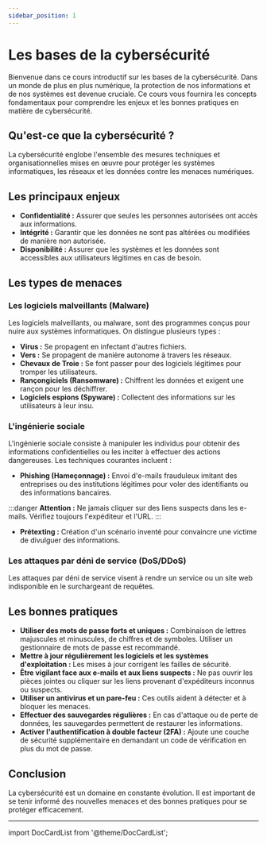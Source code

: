 ```yaml
---
sidebar_position: 1
---
```


# Les bases de la cybersécurité

Bienvenue dans ce cours introductif sur les bases de la cybersécurité. Dans un monde de plus en plus numérique, la protection de nos informations et de nos systèmes est devenue cruciale. Ce cours vous fournira les concepts fondamentaux pour comprendre les enjeux et les bonnes pratiques en matière de cybersécurité.

## Qu'est-ce que la cybersécurité ?

La cybersécurité englobe l'ensemble des mesures techniques et organisationnelles mises en œuvre pour protéger les systèmes informatiques, les réseaux et les données contre les menaces numériques.

## Les principaux enjeux

*   **Confidentialité :** Assurer que seules les personnes autorisées ont accès aux informations.
*   **Intégrité :** Garantir que les données ne sont pas altérées ou modifiées de manière non autorisée.
*   **Disponibilité :** Assurer que les systèmes et les données sont accessibles aux utilisateurs légitimes en cas de besoin.

## Les types de menaces

### Les logiciels malveillants (Malware)

Les logiciels malveillants, ou malware, sont des programmes conçus pour nuire aux systèmes informatiques. On distingue plusieurs types :

*   **Virus :** Se propagent en infectant d'autres fichiers.
*   **Vers :** Se propagent de manière autonome à travers les réseaux.
*   **Chevaux de Troie :** Se font passer pour des logiciels légitimes pour tromper les utilisateurs.
*   **Rançongiciels (Ransomware) :** Chiffrent les données et exigent une rançon pour les déchiffrer.
*   **Logiciels espions (Spyware) :** Collectent des informations sur les utilisateurs à leur insu.

### L'ingénierie sociale

L'ingénierie sociale consiste à manipuler les individus pour obtenir des informations confidentielles ou les inciter à effectuer des actions dangereuses. Les techniques courantes incluent :

*   **Phishing (Hameçonnage) :** Envoi d'e-mails frauduleux imitant des entreprises ou des institutions légitimes pour voler des identifiants ou des informations bancaires.

:::danger
**Attention :** Ne jamais cliquer sur des liens suspects dans les e-mails. Vérifiez toujours l'expéditeur et l'URL.
:::

*   **Prétexting :** Création d'un scénario inventé pour convaincre une victime de divulguer des informations.

### Les attaques par déni de service (DoS/DDoS)

Les attaques par déni de service visent à rendre un service ou un site web indisponible en le surchargeant de requêtes.

## Les bonnes pratiques

*   **Utiliser des mots de passe forts et uniques :** Combinaison de lettres majuscules et minuscules, de chiffres et de symboles. Utiliser un gestionnaire de mots de passe est recommandé.
*   **Mettre à jour régulièrement les logiciels et les systèmes d'exploitation :** Les mises à jour corrigent les failles de sécurité.
*   **Être vigilant face aux e-mails et aux liens suspects :** Ne pas ouvrir les pièces jointes ou cliquer sur les liens provenant d'expéditeurs inconnus ou suspects.
*   **Utiliser un antivirus et un pare-feu :** Ces outils aident à détecter et à bloquer les menaces.
*   **Effectuer des sauvegardes régulières :** En cas d'attaque ou de perte de données, les sauvegardes permettent de restaurer les informations.
*   **Activer l'authentification à double facteur (2FA) :** Ajoute une couche de sécurité supplémentaire en demandant un code de vérification en plus du mot de passe.

## Conclusion

La cybersécurité est un domaine en constante évolution. Il est important de se tenir informé des nouvelles menaces et des bonnes pratiques pour se protéger efficacement.

---

import DocCardList from '@theme/DocCardList';

<DocCardList />